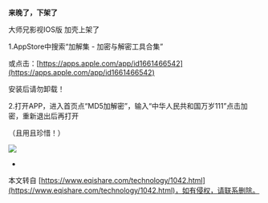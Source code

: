 **来晚了，下架了**

大师兄影视IOS版 加壳上架了

1.AppStore中搜索“加解集 - 加密与解密工具合集”

或点击：[https://apps.apple.com/app/id1661466542](https://apps.apple.com/app/id1661466542)

安装后请勿卸载！

2.打开APP，进入首页点“MD5加解密”，输入“中华人民共和国万岁111”点击加密，重新退出后再打开

（且用且珍惜！）

![](https://pic1.58cdn.com.cn/nowater/webim/big/n_v21b186b772cf04eb3bcbeae0f36524a2b.jpg)

-

本文转自 [https://www.eqishare.com/technology/1042.html](https://www.eqishare.com/technology/1042.html)，如有侵权，请联系删除。